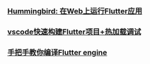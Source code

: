 ### [Hummingbird: 在Web上运行Flutter应用](https://juejin.im/post/5c07c3bbe51d451dee52bb75)
### [vscode快速构建Flutter项目+热加载调试](https://juejin.im/post/5c08b02e6fb9a049ec6addea)
### [手把手教你编译Flutter engine](https://juejin.im/post/5c24acd5f265da6164141236)
